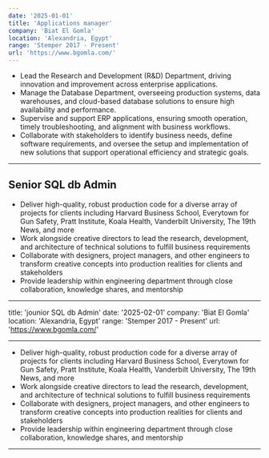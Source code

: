 ```yaml
---
date: '2025-01-01'
title: 'Applications manager'
company: 'Biat El Gomla'
location: 'Alexandria, Egypt'
range: 'Stemper 2017 - Present'
url: 'https://www.bgomla.com/'
---
```


- Lead the Research and Development (R&D) Department, driving innovation and improvement across enterprise applications.
- Manage the Database Department, overseeing production systems, data warehouses, and cloud-based database solutions to ensure high availability and performance.
- Supervise and support ERP applications, ensuring smooth operation, timely troubleshooting, and alignment with business workflows.
- Collaborate with stakeholders to identify business needs, define software requirements, and oversee the setup and implementation of new solutions that support operational efficiency and strategic goals.

---

## Senior SQL db Admin

- Deliver high-quality, robust production code for a diverse array of projects for clients including Harvard Business School, Everytown for Gun Safety, Pratt Institute, Koala Health, Vanderbilt University, The 19th News, and more
- Work alongside creative directors to lead the research, development, and architecture of technical solutions to fulfill business requirements
- Collaborate with designers, project managers, and other engineers to transform creative concepts into production realities for clients and stakeholders
- Provide leadership within engineering department through close collaboration, knowledge shares, and mentorship

---

title: 'jounior SQL db Admin'
date: '2025-02-01'
company: 'Biat El Gomla'
location: 'Alexandria, Egypt'
range: 'Stemper 2017 - Present'
url: 'https://www.bgomla.com/'

---

- Deliver high-quality, robust production code for a diverse array of projects for clients including Harvard Business School, Everytown for Gun Safety, Pratt Institute, Koala Health, Vanderbilt University, The 19th News, and more
- Work alongside creative directors to lead the research, development, and architecture of technical solutions to fulfill business requirements
- Collaborate with designers, project managers, and other engineers to transform creative concepts into production realities for clients and stakeholders
- Provide leadership within engineering department through close collaboration, knowledge shares, and mentorship

---
